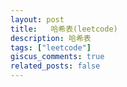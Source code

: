 ```yaml
---
layout: post
title:   哈希表(leetcode)
description: 哈希表
tags: ["leetcode"]
giscus_comments: true
related_posts: false
---
```

